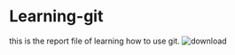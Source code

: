 # Learning-git
this is the report file of learning how to use git.
![download](https://user-images.githubusercontent.com/83704793/150792454-119310a9-2500-4f11-84f8-4eee982bd25d.png)
